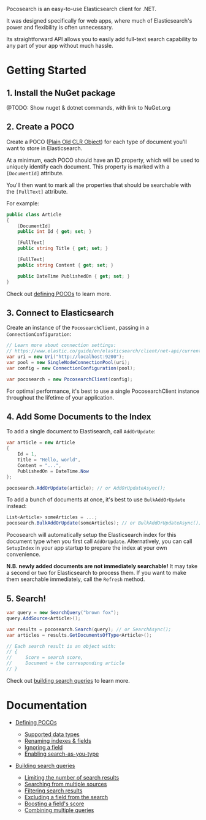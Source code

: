 Pocosearch is an easy-to-use Elasticsearch client for .NET.

It was designed specifically for web apps, where much of Elasticsearch's power and flexibility is often unnecessary.

Its straightforward API allows you to easily add full-text search capability to any part of your app without much hassle.

# Getting Started

## 1. Install the NuGet package

@TODO: Show nuget & dotnet commands, with link to NuGet.org

## 2. Create a POCO

Create a POCO ([Plain Old CLR Object](https://en.wikipedia.org/wiki/Plain_old_CLR_object)) for each type of document you'll want to store in Elasticsearch.

At a minimum, each POCO should have an ID property, which will be used to uniquely identify each document. This property is marked with a `[DocumentId]` attribute.

You'll then want to mark all the properties that should be searchable with the `[FullText]` attribute.

For example:

```csharp
public class Article
{
    [DocumentId]
    public int Id { get; set; }

    [FullText]
    public string Title { get; set; }

    [FullText]
    public string Content { get; set; }

    public DateTime PublishedOn { get; set; }
}
```

Check out [defining POCOs](docs/defining-pocos.md) to learn more.

## 3. Connect to Elasticsearch

Create an instance of the `PocosearchClient`, passing in a `ConnectionConfiguration`:

```csharp
// Learn more about connection settings:
// https://www.elastic.co/guide/en/elasticsearch/client/net-api/current/elasticsearch-net-getting-started.html#_connecting
var uri = new Uri("http://localhost:9200");
var pool = new SingleNodeConnectionPool(uri);
var config = new ConnectionConfiguration(pool);

var pocosearch = new PocosearchClient(config);
```

For optimal performance, it's best to use a single PocosearchClient instance throughout the lifetime of your application.

## 4. Add Some Documents to the Index

To add a single document to Elastisearch, call `AddOrUpdate`:

```csharp
var article = new Article
{
    Id = 1,
    Title = "Hello, world",
    Content = "...",
    PublishedOn = DateTime.Now
};

pocosearch.AddOrUpdate(article); // or AddOrUpdateAsync();
```

To add a bunch of documents at once, it's best to use `BulkAddOrUpdate` instead:

```csharp
List<Article> someArticles = ...;
pocosearch.BulkAddOrUpdate(someArticles); // or BulkAddOrUpdateAsync();
```

Pocosearch will automatically setup the Elasticsearch index for this document type when you first call `AddOrUpdate`. Alternatively, you can call `SetupIndex` in your app startup to prepare the index at your own convenience.

**N.B. newly added documents are not immediately searchable!** It may take a second or two for Elasticsearch to process them. If you want to make them searchable immediately, call the `Refresh` method.

## 5. Search!

```csharp
var query = new SearchQuery("brown fox");
query.AddSource<Article>();

var results = pocosearch.Search(query); // or SearchAsync();
var articles = results.GetDocumentsOfType<Article>();

// Each search result is an object with:
// {
//     Score = search score,
//     Document = the corresponding article
// }
```

Check out [building search queries](docs/search-queries.md) to learn more.

# Documentation

- [Defining POCOs](docs/defining-pocos.md)
    - [Supported data types](docs/defining-pocos.md#supported-data-types)
    - [Renaming indexes & fields](docs/defining-pocos.md#renaming-indexes-and-fields)
    - [Ignoring a field](docs/defining-pocos.md#ignoring-a-field)
    - [Enabling search-as-you-type](docs/defining-pocos.md#enabling-search-as-you-type)

- [Building search queries](docs/search-queries.md)
    - [Limiting the number of search results](docs/search-queries.md#limiting-the-number-of-search-results)
    - [Searching from multiple sources](docs/search-queries.md#searching-from-multiple-sources)
    - [Filtering search results](docs/search-queries.md#filtering-search-results)
    - [Excluding a field from the search](docs/search-queries.md#excluding-a-field-from-the-search)
    - [Boosting a field's score](docs/search-queries.md#boosting-a-fields-score)
    - [Combining multiple queries](docs/search-queries.md#combining-multiple-queries)
